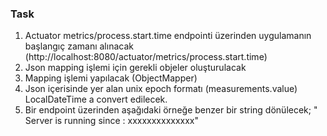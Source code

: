 ### Task

1. Actuator metrics/process.start.time endpointi üzerinden uygulamanın başlangıç zamanı alınacak (http://localhost:8080/actuator/metrics/process.start.time)
2. Json mapping işlemi için gerekli objeler oluşturulacak
3. Mapping işlemi yapılacak (ObjectMapper)
4. Json içerisinde yer alan unix epoch formatı (measurements.value) LocalDateTime a convert edilecek.
5. Bir endpoint üzerinden aşağıdaki örneğe benzer bir string dönülecek;
    " Server is running since : xxxxxxxxxxxxxx"